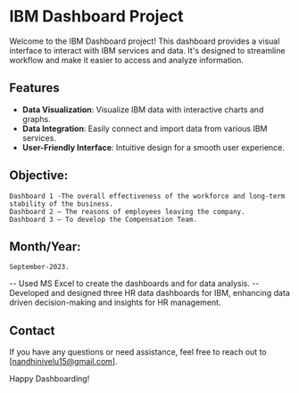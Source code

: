 # IBM Dashboard Project

Welcome to the IBM Dashboard project! This dashboard provides a visual interface to interact with IBM services and data. It's designed to streamline workflow and make it easier to access and analyze information.

## Features

- **Data Visualization**: Visualize IBM data with interactive charts and graphs.
- **Data Integration**: Easily connect and import data from various IBM services.
- **User-Friendly Interface**: Intuitive design for a smooth user experience.

## Objective: 
    Dashboard 1 -The overall effectiveness of the workforce and long-term stability of the business.
    Dashboard 2 – The reasons of employees leaving the company.
    Dashboard 3 – To develop the Compensation Team.
    
## Month/Year: 
    September-2023. 
    
--	Used MS Excel to create the dashboards and for data analysis. 
--  Developed and designed three HR data dashboards for IBM, enhancing data driven decision-making and insights for HR management. 

## Contact

If you have any questions or need assistance, feel free to reach out to [nandhinivelu15@gmail.com].

Happy Dashboarding!


